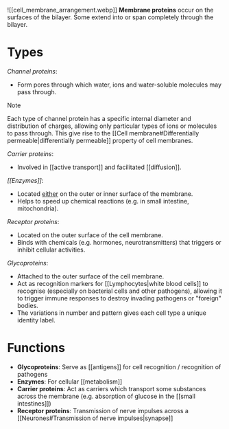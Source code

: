 ![[cell_membrane_arrangement.webp]]
**Membrane proteins** occur on the surfaces of the bilayer. Some extend into or span completely through the bilayer.

# Types
*Channel proteins*: 
- Form pores through which <span class="hi-green">water, ions and water-soluble molecules</span> may pass through.

> [!note]
> Each type of channel protein has a specific internal diameter and distribution of charges, allowing only particular types of ions or molecules to pass through. This give rise to the [[Cell membrane#Differentially permeable|differentially permeable]] property of cell membranes.

*Carrier proteins*:
- Involved in [[active transport]] and facilitated [[diffusion]].

*[[Enzymes]]*:
- Located <u>either</u> on the <span class="hi-orange">outer or inner surface</span> of the membrane.
- Helps to <span class="hi-green">speed up chemical reactions</span> (e.g. in small intestine, mitochondria).

*Receptor proteins*:
- Located on the <span class="hi-orange">outer surface</span> of the cell membrane.
- Binds with chemicals (e.g. hormones, neurotransmitters) that <span class="hi-green">triggers or inhibit cellular activities</span>.

*Glycoproteins*:
- Attached to the <span class="hi-orange">outer surface</span> of the cell membrane.
- Act as <span class="hi-blue">recognition markers</span> for [[Lymphocytes|white blood cells]] to recognise (especially on bacterial cells and other pathogens), allowing it to <span class="hi-green">trigger immune responses to destroy invading pathogens or "foreign" bodies</span>.
- The variations in number and pattern gives each cell type a <span class="hi-orange">unique identity label</span>.

# Functions
- **Glycoproteins**: Serve as [[antigens]] for cell recognition / recognition of pathogens
- **Enzymes**: For cellular [[metabolism]]
- **Carrier proteins**: Act as carriers which transport some substances across the membrane (e.g. absorption of glucose in the [[small intestines]])
- **Receptor proteins**: Transmission of nerve impulses across a [[Neurones#Transmission of nerve impulses|synapse]]
